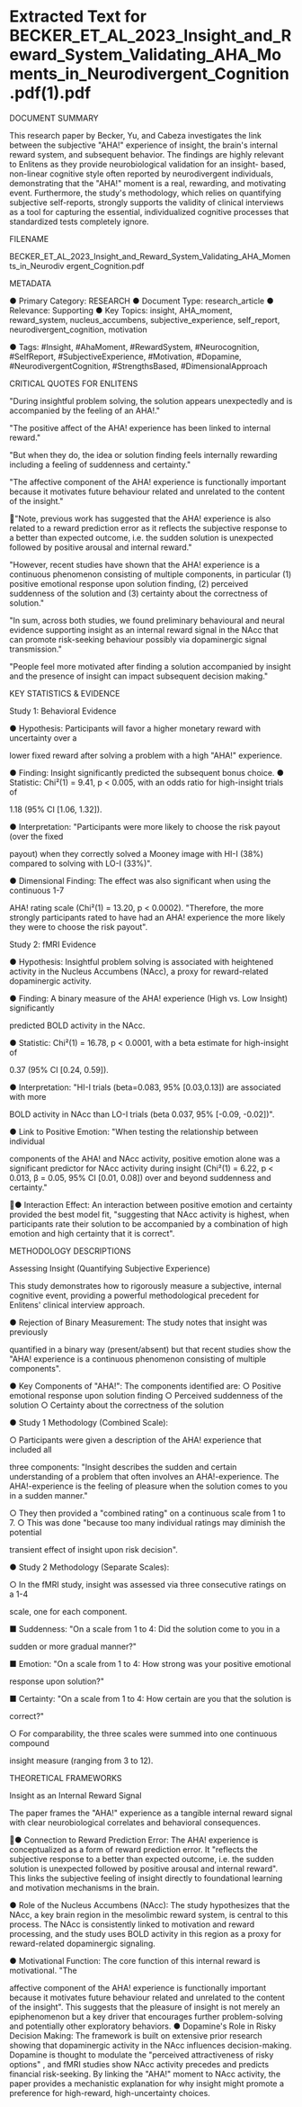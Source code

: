 # Extracted Text for BECKER_ET_AL_2023_Insight_and_Reward_System_Validating_AHA_Moments_in_Neurodivergent_Cognition.pdf(1).pdf

DOCUMENT SUMMARY

This research paper by Becker, Yu, and Cabeza investigates the link between the subjective 
"AHA!" experience of insight, the brain's internal reward system, and subsequent behavior. The 
findings are highly relevant to Enlitens as they provide neurobiological validation for an insight-
based, non-linear cognitive style often reported by neurodivergent individuals, demonstrating 
that the "AHA!" moment is a real, rewarding, and motivating event. Furthermore, the study's 
methodology, which relies on quantifying subjective self-reports, strongly supports the validity of
clinical interviews as a tool for capturing the essential, individualized cognitive processes that 
standardized tests completely ignore.

FILENAME

BECKER_ET_AL_2023_Insight_and_Reward_System_Validating_AHA_Moments_in_Neurodiv
ergent_Cognition.pdf

METADATA

● Primary Category: RESEARCH
● Document Type: research_article
● Relevance: Supporting
● Key Topics: insight, AHA_moment, reward_system, nucleus_accumbens, 
subjective_experience, self_report, neurodivergent_cognition, motivation

● Tags: #Insight, #AhaMoment, #RewardSystem, #Neurocognition, #SelfReport, 
#SubjectiveExperience, #Motivation, #Dopamine, #NeurodivergentCognition, 
#StrengthsBased, #DimensionalApproach

CRITICAL QUOTES FOR ENLITENS

"During insightful problem solving, the solution appears unexpectedly and is accompanied by 
the feeling of an AHA!."

"The positive affect of the AHA! experience has been linked to internal reward."

"But when they do, the idea or solution finding feels internally rewarding including a feeling of 
suddenness and certainty."

"The affective component of the AHA! experience is functionally important because it motivates 
future behaviour related and unrelated to the content of the insight."

"Note, previous work has suggested that the AHA! experience is also related to a reward 
prediction error as it reflects the subjective response to a better than expected outcome, i.e. the 
sudden solution is unexpected followed by positive arousal and internal reward."

"However, recent studies have shown that the AHA! experience is a continuous phenomenon 
consisting of multiple components, in particular (1) positive emotional response upon solution 
finding, (2) perceived suddenness of the solution and (3) certainty about the correctness of 
solution."

"In sum, across both studies, we found preliminary behavioural and neural evidence supporting 
insight as an internal reward signal in the NAcc that can promote risk-seeking behaviour 
possibly via dopaminergic signal transmission."

"People feel more motivated after finding a solution accompanied by insight and the presence of
insight can impact subsequent decision making."

KEY STATISTICS & EVIDENCE

Study 1: Behavioral Evidence

● Hypothesis: Participants will favor a higher monetary reward with uncertainty over a 

lower fixed reward after solving a problem with a high "AHA!" experience.

● Finding: Insight significantly predicted the subsequent bonus choice.
● Statistic: Chi²(1) = 9.41, p < 0.005, with an odds ratio for high-insight trials of 

1.18 (95% CI [1.06, 1.32]).

● Interpretation: "Participants were more likely to choose the risk payout (over the fixed 

payout) when they correctly solved a Mooney image with HI-I (38%) compared to solving
with LO-I (33%)".

● Dimensional Finding: The effect was also significant when using the continuous 1-7 

AHA! rating scale (Chi²(1) = 13.20, p < 0.0002). "Therefore, the more strongly 
participants rated to have had an AHA! experience the more likely they were to choose 
the risk payout".

Study 2: fMRI Evidence

● Hypothesis: Insightful problem solving is associated with heightened activity in the 
Nucleus Accumbens (NAcc), a proxy for reward-related dopaminergic activity.

● Finding: A binary measure of the AHA! experience (High vs. Low Insight) significantly 

predicted BOLD activity in the NAcc.

● Statistic: Chi²(1) = 16.78, p < 0.0001, with a beta estimate for high-insight of 

0.37 (95% CI [0.24, 0.59]).

● Interpretation: "HI-I trials (beta=0.083, 95% [0.03,0.13]) are associated with more 

BOLD activity in NAcc than LO-I trials (beta 0.037, 95% [-0.09, -0.02])".

● Link to Positive Emotion: "When testing the relationship between individual 

components of the AHA! and NAcc activity, positive emotion alone was a significant 
predictor for NAcc activity during insight (Chi²(1) = 6.22, p < 0.013, β = 0.05, 
95% CI [0.01, 0.08]) over and beyond suddenness and certainty."

● Interaction Effect: An interaction between positive emotion and certainty provided the 
best model fit, "suggesting that NAcc activity is highest, when participants rate their 
solution to be accompanied by a combination of high emotion and high certainty that it is
correct".

METHODOLOGY DESCRIPTIONS

Assessing Insight (Quantifying Subjective Experience)

This study demonstrates how to rigorously measure a subjective, internal cognitive event, 
providing a powerful methodological precedent for Enlitens' clinical interview approach.

● Rejection of Binary Measurement: The study notes that insight was previously 

quantified in a binary way (present/absent) but that recent studies show the "AHA! 
experience is a continuous phenomenon consisting of multiple components".

● Key Components of "AHA!": The components identified are:
○ Positive emotional response upon solution finding
○ Perceived suddenness of the solution
○ Certainty about the correctness of the solution

● Study 1 Methodology (Combined Scale):

○ Participants were given a description of the AHA! experience that included all 

three components: "Insight describes the sudden and certain understanding of a 
problem that often involves an AHA!-experience. The AHA!-experience is the 
feeling of pleasure when the solution comes to you in a sudden manner."

○ They then provided a "combined rating" on a continuous scale from 1 to 7.
○ This was done "because too many individual ratings may diminish the potential 

transient effect of insight upon risk decision".

● Study 2 Methodology (Separate Scales):

○ In the fMRI study, insight was assessed via three consecutive ratings on a 1-4 

scale, one for each component.

■ Suddenness: "On a scale from 1 to 4: Did the solution come to you in a 

sudden or more gradual manner?"

■ Emotion: "On a scale from 1 to 4: How strong was your positive emotional

response upon solution?"

■ Certainty: "On a scale from 1 to 4: How certain are you that the solution is

correct?"

○ For comparability, the three scales were summed into one continuous compound

insight measure (ranging from 3 to 12).

THEORETICAL FRAMEWORKS

Insight as an Internal Reward Signal

The paper frames the "AHA!" experience as a tangible internal reward signal with clear 
neurobiological correlates and behavioral consequences.

● Connection to Reward Prediction Error: The AHA! experience is conceptualized as a 
form of reward prediction error. It "reflects the subjective response to a better than 
expected outcome, i.e. the sudden solution is unexpected followed by positive arousal 
and internal reward". This links the subjective feeling of insight directly to foundational 
learning and motivation mechanisms in the brain.

● Role of the Nucleus Accumbens (NAcc): The study hypothesizes that the NAcc, a key
brain region in the mesolimbic reward system, is central to this process. The NAcc is 
consistently linked to motivation and reward processing, and the study uses BOLD 
activity in this region as a proxy for reward-related dopaminergic signaling.

● Motivational Function: The core function of this internal reward is motivational. "The 

affective component of the AHA! experience is functionally important because it 
motivates future behaviour related and unrelated to the content of the insight". This 
suggests that the pleasure of insight is not merely an epiphenomenon but a key driver 
that encourages further problem-solving and potentially other exploratory behaviors.
● Dopamine's Role in Risky Decision Making: The framework is built on extensive prior 
research showing that dopaminergic activity in the NAcc influences decision-making. 
Dopamine is thought to modulate the "perceived attractiveness of risky options" , and 
fMRI studies show NAcc activity precedes and predicts financial risk-seeking. By linking 
the "AHA!" moment to NAcc activity, the paper provides a mechanistic explanation for 
why insight might promote a preference for high-reward, high-uncertainty choices.

